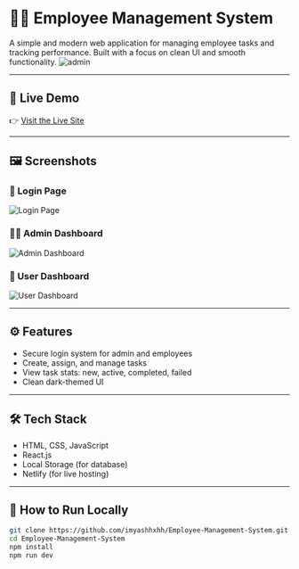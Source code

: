 # 🧑‍💼 Employee Management System

A simple and modern web application for managing employee tasks and tracking performance. Built with a focus on clean UI and smooth functionality.
![admin](https://github.com/user-attachments/assets/651ee5f2-cfa7-4b88-8743-b8974641b874)

---

## 🚀 Live Demo

👉 [Visit the Live Site](https://employeee-manage.netlify.app/)

---

## 🖼️ Screenshots

### 🔐 Login Page
![Login Page](https://imgur.com/a/lrSj4cV)

### 🧑‍💼 Admin Dashboard
![Admin Dashboard](https://imgur.com/a/bWJoc7r)

### 👤 User Dashboard
![User Dashboard](https://imgur.com/a/8uWaPCi)

---

## ⚙️ Features

- Secure login system for admin and employees
- Create, assign, and manage tasks
- View task stats: new, active, completed, failed
- Clean dark-themed UI

---

## 🛠️ Tech Stack

- HTML, CSS, JavaScript
- React.js
- Local Storage (for database)
- Netlify (for live hosting)

---

## 📂 How to Run Locally

```bash
git clone https://github.com/imyashhxhh/Employee-Management-System.git
cd Employee-Management-System
npm install
npm run dev
